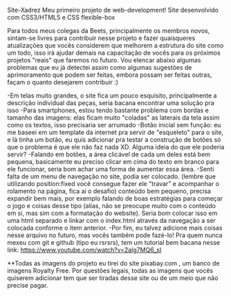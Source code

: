 Site-Xadrez
Meu primeiro projeto de web-development! Site desenvolvido com CSS3/HTML5 e CSS flexible-box

Para todos meus colegas da Beets, principalmente os membros novos, sintam-se livres para contribuir nesse projeto e fazer quaisqueres atualizações que vocês considerem que melhorem a estrutura do site como um todo, isso irá ajudar demais na capacitação de vocês para os próximos projetos "reais" que faremos no futuro. Vou elencar abaixo algumas problemas que eu já detectei assim como algumas sugestões de aprimoramento que podem ser feitas, embora possam ser feitas outras, façam o quanto desejarem contribuir :)

-Em telas muito grandes, o site fica um pouco esquisito, principalmente a descrição individual das peças, seria bacana encontrar uma solução pra isso
-Para smartphones, estou tendo bastante problema com bordas e tamanho das imagens: elas ficam muito "coladas" as laterais da tela assim como os textos, isso precisaria ser arrumado
-Botão inicial sem função: eu me baseei em um template da internet pra servir de "esqueleto" para o site, e lá tinha um botão, eu quis adicionar pra testar a construção de botões só que o problema é que ele não faz nada XD. Alguma ideia do que ele poderia servir?
-Falando em botões, a área clicável de cada um deles está bem pequena, basicamente eu preciso clicar em cima do texto em branco para ele funcionar, seria bom achar uma forma de aumentar essa área.
-Senti falta de um menu de navegação no site, podia ser colocado. (lembre que utilizando position:fixed você consegue fazer ele "travar" e acompanhar o rolamento na página, fica ai o desafio)
conteúdo bem pequeno, precisa expandir bem mais, por exemplo falando de boas estratégias para começar o jogo e coisas desse tipo (alías, não se preocupe muito com o conteúdo em si, mas sim com a formatação do website). Seria bom colocar isso em uma html separado e linkar com o index.html através da navegação a ser colocada conforme o item anterior.
-Por fim, eu talvez adicione mais coisas nesse arquivo no futuro, mas vocês também pode fazé-lo! Pra quem nunca mexeu com git e github (tipo eu rsrsrs), tem um tutorial bem bacana nesse link: https://www.youtube.com/watch?v=2alg7MQ6_sI

**Todas as imagens do projeto eu tirei do site pixabay.com , um banco de imagens Royalty Free. Por questões legais, todas as imagens que vocês quiserem adicionar tem que ser tiradas desse site ou de um meio que não precise pagar.
